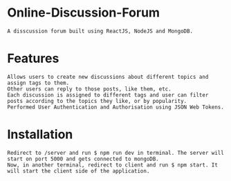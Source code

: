 # Online-Discussion-Forum

    A disscussion forum built using ReactJS, NodeJS and MongoDB.

# Features
   
    Allows users to create new discussions about different topics and assign tags to them. 
    Other users can reply to those posts, like them, etc.
    Each discussion is assigned to different tags and user can filter posts according to the topics they like, or by popularity.
    Performed User Authentication and Authorisation using JSON Web Tokens.

# Installation 
    
    Redirect to /server and run $ npm run dev in terminal. The server will start on port 5000 and gets connected to mongoDB.
    Now, in another terminal, redirect to client and run $ npm start. It will start the client side of the application.

